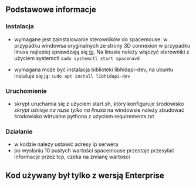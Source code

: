 ## Podstawowe informacje

### Instalacja
- wymagane jest zainstalowanie sterowników do spacemouse: w przypadku windowsa oryginalnych ze strony 3D connexion w przypadku linuxa najlepiej sprawdzają się [te](https://github.com/FreeSpacenav/spacenavd). Na linuxie należy włączyć sterowniki z użyciem systemctl `sudo systemctl start spacenavd`

- wymagana może być instalacja biblioteki libhidapi-dev, na ubuntu instaluje się ją: `sudo apt install libhidapi-dev`

### Uruchomienie

- skrypt uruchamia się z użyciem start.sh, który konfiguruje środowisko *skrypt istnieje na razie tylko na linuxa* na windowsie należy zbudować środowisko wirtualne pythona z użyciem requirements.txt

### Działanie
- w kodzie należy ustawić adresy ip serwera
- po wysłaniu 10 pustych wartości spacemouse przestaje przesyłać informacje przez tcp, czeka na zmianę wartości

## Kod używany był tylko z wersją Enterprise
